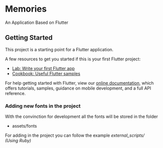 # Memories

An Application Based on Flutter

## Getting Started

This project is a starting point for a Flutter application.

A few resources to get you started if this is your first Flutter project:

- [Lab: Write your first Flutter app](https://flutter.dev/docs/get-started/codelab)
- [Cookbook: Useful Flutter samples](https://flutter.dev/docs/cookbook)

For help getting started with Flutter, view our
[online documentation](https://flutter.dev/docs), which offers tutorials,
samples, guidance on mobile development, and a full API reference.

### Adding new fonts in the project

With the convinction for development all the fonts will be stored in the folder

* assets/fonts

For adding in the project you can follow the example _external_scripts/ (Using Ruby)_
